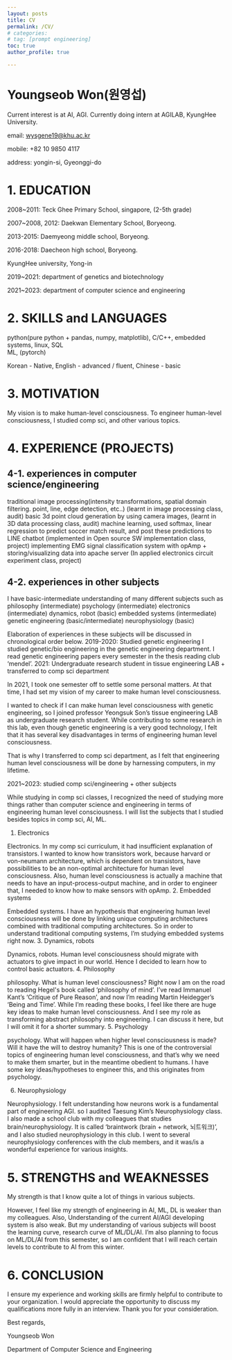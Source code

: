 ```yaml
---
layout: posts
title: CV
permalink: /CV/
# categories:
# tag: [prompt engineering]
toc: true
author_profile: true

---
```

# Youngseob Won(원영섭)

Current interest is at AI, AGI. Currently doing intern at AGILAB, KyungHee University.

email:		wysgene19@khu.ac.kr

mobile:		+82 10 9850 4117

address:	yongin-si, Gyeonggi-do

# 1\. EDUCATION

2008~2011: Teck Ghee Primary School, singapore, (2-5th grade)  

2007~2008, 2012: Daekwan Elementary School, Boryeong.  

2013-2015: Daemyeong middle school, Boryeong.  

2016-2018: Daecheon high school, Boryeong.


KyungHee university, Yong-in  

2019~2021: department of genetics and biotechnology  

2021~2023: department of computer science and engineering

# 2\. SKILLS and LANGUAGES
python(pure python + pandas, numpy, matplotlib), C/C++, embedded systems, linux, SQL  
ML, (pytorch)  

Korean - Native, English - advanced / fluent, Chinese - basic


# 3\. MOTIVATION
My vision is to make human-level consciousness. To engineer human-level consciousness, I studied comp sci, and other various topics.


# 4\. EXPERIENCE (PROJECTS)

## 4-1. experiences in computer science/engineering

traditional image processing(intensity transformations, spatial domain filtering. point, line, edge detection, etc..) (learnt in image processing class, audit)
basic 3d point cloud generation by using camera images, (learnt in 3D data processing class, audit)
machine learning, used softmax, linear regression to predict soccer match result, and post these predictions to LINE chatbot (implemented in Open source SW implementation class, project)
implementing EMG signal classification system with opAmp + storing/visualizing data into apache server (In applied electronics circuit experiment class, project)

## 4-2. experiences in other subjects

I have basic-intermediate understanding of many different subjects such as
philosophy (intermediate)
psychology (intermediate)
electronics (intermediate)
dynamics, robot (basic)
embedded systems (intermediate)
genetic engineering (basic/intermediate)
neurophysiology (basic)

Elaboration of experiences in these subjects will be discussed in chronological order below.
2019-2020: Studied genetic engineering
I studied genetic/bio engineering in the genetic engineering department. I read genetic engineering papers every semester in the thesis reading club ‘mendel’.
2021: Undergraduate research student in tissue engineering LAB + transferred to comp sci department

In 2021, I took one semester off to settle some personal matters. At that time, I had set my vision of my career to make human level consciousness.

I wanted to check if I can make human level consciousness with genetic engineering, so I joined professor Yeongsuk Son’s tissue engineering LAB as undergraduate research student. While contributing to some research in this lab, even though genetic engineering is a very good technology, I felt that it has several key disadvantages in terms of engineering human level consciousness.

That is why I transferred to comp sci department, as I felt that engineering human level consciousness will be done by harnessing computers, in my lifetime.

2021~2023: studied comp sci/engineering + other subjects

While studying in comp sci classes, I recognized the need of studying more things rather than computer science and engineering in terms of engineering human level consciousness. I will list the subjects that I studied besides topics in comp sci, AI, ML.
1. Electronics

Electronics. In my comp sci curriculum, it had insufficient explanation of transistors. I wanted to know how transistors work, because harvard or von-neumann architecture, which is dependent on transistors, have possibilities to be an non-optimal architecture for human level consciousness. Also, human level consciousness is actually a machine that needs to have an input-process-output machine, and in order to engineer that, I needed to know how to make sensors with opAmp.
2. Embedded systems  

Embedded systems. I have an hypothesis that engineering human level consciousness will be done by linking unique computing architectures combined with traditional computing architectures. So in order to understand traditional computing systems, I’m studying embedded systems right now.
3. Dynamics, robots

Dynamics, robots. Human level consciousness should migrate with actuators to give impact in our world. Hence I decided to learn how to control basic actuators.
4. Philosophy

philosophy. What is human level consciousness? Right now I am on the road to reading Hegel's book called ‘philosophy of mind’. I’ve read Immanuel Kant’s ‘Critique of Pure Reason’, and now I’m reading Martin Heidegger’s ‘Being and Time’. While I’m reading these books, I feel like there are huge key ideas to make human level consciousness. And I see my role as transforming abstract philosophy into engineering. I can discuss it here, but I will omit it for a shorter summary.
5. Psychology

psychology. What will happen when higher level consciousness is made? Will it have the will to destroy humanity? This is one of the controversial topics of engineering human level consciousness, and that’s why we need to make them smarter, but in the meantime obedient to humans. I have some key ideas/hypotheses to engineer this, and this originates from psychology.

6. Neurophysiology

Neurophysiology. I felt understanding how neurons work is a fundamental part of engineering AGI. so I audited Taesung Kim’s Neurophysiology class. I also made a school club with my colleagues that studies brain/neurophysiology. It is called ‘braintwork (brain + network, 뇌트워크)’, and I also studied neurophysiology in this club. I went to several neurophysiology conferences with the club members, and it was/is a wonderful experience for various insights.

# 5\. STRENGTHS and WEAKNESSES

My strength is that I know quite a lot of things in various subjects.

However, I feel like my strength of engineering in AI, ML, DL is weaker than my colleagues. Also, Understanding of the current AI/AGI developing system is also weak. But my understanding of various subjects will boost the learning curve, research curve of ML/DL/AI. I’m also planning to focus on ML/DL/AI from this semester, so I am confident that I will reach certain levels to contribute to AI from this winter.

# 6\. CONCLUSION


I ensure my experience and working skills are firmly helpful to contribute to your organization. I would appreciate the opportunity to discuss my qualifications more fully in an interview. Thank you for your consideration.  

Best regards,  

Youngseob Won  

Department of Computer Science and Engineering

